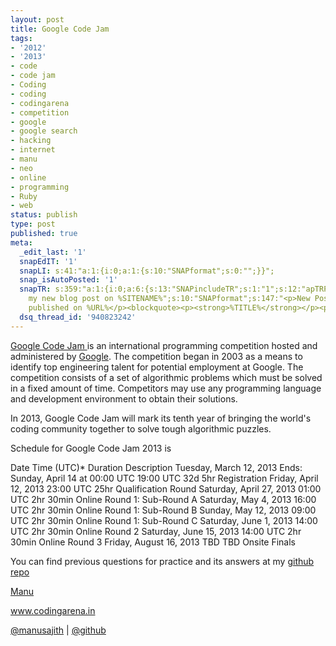 ```yaml
---
layout: post
title: Google Code Jam
tags:
- '2012'
- '2013'
- code
- code jam
- Coding
- coding
- codingarena
- competition
- google
- google search
- hacking
- internet
- manu
- neo
- online
- programming
- Ruby
- web
status: publish
type: post
published: true
meta:
  _edit_last: '1'
  snapEdIT: '1'
  snapLI: s:41:"a:1:{i:0;a:1:{s:10:"SNAPformat";s:0:"";}}";
  snap_isAutoPosted: '1'
  snapTR: s:359:"a:1:{i:0;a:6:{s:13:"SNAPincludeTR";s:1:"1";s:12:"apTRPostType";s:1:"T";s:11:"SNAPTformat";s:35:"View
    my new blog post on %SITENAME%";s:10:"SNAPformat";s:147:"<p>New Post has been
    published on %URL%</p><blockquote><p><strong>%TITLE%</strong></p><p><img src=\\\'%IMG%\\\'/></p><p>%FULLTEXT%</p></blockquote>";s:11:"isPrePosted";s:1:"1";s:8:"isPosted";s:1:"1";}}";
  dsq_thread_id: '940823242'
---
```


<a href="http://code.google.com/codejam/" title="Code Jam" target="_blank">Google Code Jam </a> is an international programming competition hosted and administered by <a href="http://google.com" title="Google" target="_blank">Google</a>. The competition began in 2003 as a means to identify top engineering talent for potential employment at Google. The competition consists of a set of algorithmic problems which must be solved in a fixed amount of time. Competitors may use any programming language and development environment to obtain their solutions.

In 2013, Google Code Jam will mark its tenth year of bringing the world's coding community together to solve tough algorithmic puzzles.

Schedule for Google Code Jam 2013 is

Date	Time (UTC)*	Duration	Description
Tuesday, March 12, 2013
Ends: Sunday, April 14 at 00:00 UTC	19:00 UTC	32d 5hr	Registration
Friday, April 12, 2013	23:00 UTC	25hr	Qualification Round
Saturday, April 27, 2013	01:00 UTC	2hr 30min	Online Round 1: Sub-Round A
Saturday, May 4, 2013	16:00 UTC	2hr 30min	Online Round 1: Sub-Round B
Sunday, May 12, 2013	09:00 UTC	2hr 30min	Online Round 1: Sub-Round C
Saturday, June 1, 2013	14:00 UTC	2hr 30min	Online Round 2
Saturday, June 15, 2013	14:00 UTC	2hr 30min	Online Round 3
Friday, August 16, 2013	TBD	TBD	Onsite Finals

You can find previous questions for practice and its answers at my <a href="http://github.com/manusajith" title="Github" target="_blank">github</a> <a href="https://github.com/manusajith/codejam-google-2012" title="Google Code Jam 2012 Solved Repo" target="_blank">repo</a></p>

<a href="http://facebook.com/manusajith">Manu</a>

<a href="http://www.codingarena.in">www.codingarena.in</a>

<a href="http://twitter.com/manusajith" title="Twitter">@manusajith</a> | <a href="http://github.com/manusajith" title="Github">@github</a>